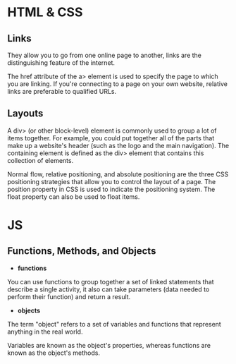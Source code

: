 # HTML & CSS

## Links

They allow you to go from one online page to another, links are the distinguishing feature of the internet.

The href attribute of the a> element is used to specify the page to which you are linking.
If you're connecting to a page on your own website, relative links are preferable to qualified URLs.

## Layouts

A div> (or other block-level) element is commonly used to group a lot of items together. For example, you could put together all of the parts that make up a website's header (such as the logo and the main navigation). The containing element is defined as the div> element that contains this collection of elements.

Normal flow, relative positioning, and absolute positioning are the three CSS positioning strategies that allow you to control the layout of a page. The position property in CSS is used to indicate the positioning system. The float property can also be used to float items.

# JS

## Functions, Methods, and Objects

* **functions**

You can use functions to group together a set of linked statements that describe a single activity,
it also can take parameters (data needed to perform their function) and return a result.

* **objects**

The term "object" refers to a set of variables and functions that represent anything in the real world.

Variables are known as the object's properties, whereas functions are known as the object's methods.
